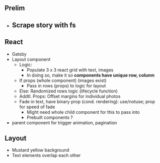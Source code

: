 ## Prelim
- Scrape story with fs
    -    

## React
- Gatsby
- Layout component
    - Logic: 
        - Populate 3 x 3 react grid with text, images 
        - In doing so, make it so **components have unique row, column**
    - If props (whole component) (images exist)
        - Pass in rows (props) to logic for layout
    -  Else: Randomized rows logic (lifecycle function)
    - Addtl. Props: Offset margins for individual photos
    - Fade in text, have binary prop (cond. rendering): use/notuse; prop for speed of fade 
        - Might need whole child component for this to pass into
        - Prebuilt components ?
- parent component for trigger animation, pagination


## Layout
- Mustard yellow background
- Text elements overlap each other
